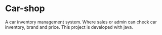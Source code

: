 # Car-shop
A car inventory management system. Where sales or admin can check car inventory, brand and price. This project is developed with java.
